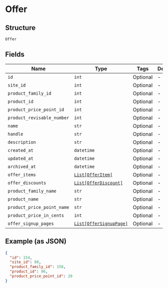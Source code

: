 
# Offer

## Structure

`Offer`

## Fields

| Name | Type | Tags | Description |
|  --- | --- | --- | --- |
| `id` | `int` | Optional | - |
| `site_id` | `int` | Optional | - |
| `product_family_id` | `int` | Optional | - |
| `product_id` | `int` | Optional | - |
| `product_price_point_id` | `int` | Optional | - |
| `product_revisable_number` | `int` | Optional | - |
| `name` | `str` | Optional | - |
| `handle` | `str` | Optional | - |
| `description` | `str` | Optional | - |
| `created_at` | `datetime` | Optional | - |
| `updated_at` | `datetime` | Optional | - |
| `archived_at` | `datetime` | Optional | - |
| `offer_items` | [`List[OfferItem]`](../../doc/models/offer-item.md) | Optional | - |
| `offer_discounts` | [`List[OfferDiscount]`](../../doc/models/offer-discount.md) | Optional | - |
| `product_family_name` | `str` | Optional | - |
| `product_name` | `str` | Optional | - |
| `product_price_point_name` | `str` | Optional | - |
| `product_price_in_cents` | `int` | Optional | - |
| `offer_signup_pages` | [`List[OfferSignupPage]`](../../doc/models/offer-signup-page.md) | Optional | - |

## Example (as JSON)

```json
{
  "id": 154,
  "site_id": 80,
  "product_family_id": 158,
  "product_id": 96,
  "product_price_point_id": 20
}
```

